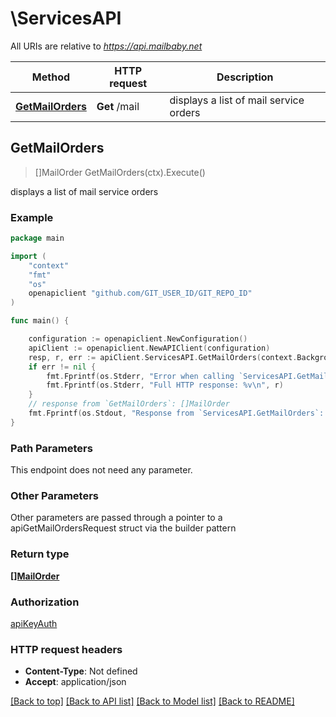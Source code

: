 # \ServicesAPI

All URIs are relative to *https://api.mailbaby.net*

Method | HTTP request | Description
------------- | ------------- | -------------
[**GetMailOrders**](ServicesAPI.md#GetMailOrders) | **Get** /mail | displays a list of mail service orders



## GetMailOrders

> []MailOrder GetMailOrders(ctx).Execute()

displays a list of mail service orders



### Example

```go
package main

import (
	"context"
	"fmt"
	"os"
	openapiclient "github.com/GIT_USER_ID/GIT_REPO_ID"
)

func main() {

	configuration := openapiclient.NewConfiguration()
	apiClient := openapiclient.NewAPIClient(configuration)
	resp, r, err := apiClient.ServicesAPI.GetMailOrders(context.Background()).Execute()
	if err != nil {
		fmt.Fprintf(os.Stderr, "Error when calling `ServicesAPI.GetMailOrders``: %v\n", err)
		fmt.Fprintf(os.Stderr, "Full HTTP response: %v\n", r)
	}
	// response from `GetMailOrders`: []MailOrder
	fmt.Fprintf(os.Stdout, "Response from `ServicesAPI.GetMailOrders`: %v\n", resp)
}
```

### Path Parameters

This endpoint does not need any parameter.

### Other Parameters

Other parameters are passed through a pointer to a apiGetMailOrdersRequest struct via the builder pattern


### Return type

[**[]MailOrder**](MailOrder.md)

### Authorization

[apiKeyAuth](../README.md#apiKeyAuth)

### HTTP request headers

- **Content-Type**: Not defined
- **Accept**: application/json

[[Back to top]](#) [[Back to API list]](../README.md#documentation-for-api-endpoints)
[[Back to Model list]](../README.md#documentation-for-models)
[[Back to README]](../README.md)

